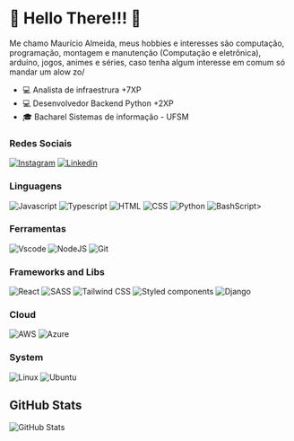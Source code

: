 # :tophat: Hello There!!! :vulcan_salute:

Me chamo Maurício Almeida, meus hobbies e interesses são computação, programação, montagem e manutenção (Computação e eletrônica), arduíno, jogos, animes  e séries, caso tenha algum interesse em comum só mandar um alow zo/ 

- :computer: Analista de infraestrura +7XP
- :computer: Desenvolvedor Backend Python +2XP
- :mortar_board: Bacharel Sistemas de informação - UFSM

### Redes Sociais
[![Instagram](https://img.shields.io/badge/Instagram-E4405F?style=flat&logo=instagram&logoColor=white)](https://www.instagram.com/cirillo.mauricio/)
[![Linkedin](https://img.shields.io/badge/LinkedIn-0077B5?style=flat&logo=linkedin)](https://www.linkedin.com/in/mauricio-almeida-474b08104/)

### Linguagens

![Javascript](https://img.shields.io/badge/Javascript-282C34?style=flat&logo=javascript)
![Typescript](https://img.shields.io/badge/Typescript-282C34?logo=typescript)
![HTML](https://img.shields.io/badge/HTML-282C34?logo=html5)
![CSS](https://img.shields.io/badge/CSS-282C34?logo=css3&logoColor=1572B6)
![Python](https://img.shields.io/badge/python-3670A0?style=for-the-badge&logo=python&logoColor=ffdd54)
![BashScript](https://img.shields.io/badge/bash%20script-0101?style=flat&logo=gnubash&logoColor=%23FFFFFF&labelColor=%23000000)>

### Ferramentas
![Vscode](https://img.shields.io/badge/Vscode-007ACC?style=for-the-badge&logo=visual-studio-code&logoColor=white)
![NodeJS](https://img.shields.io/badge/node.js-6DA55F?style=for-the-badge&logo=node.js&logoColor=white)
![Git](https://img.shields.io/badge/GIT-E44C30?style=for-the-badge&logo=git&logoColor=white)

### Frameworks and Libs

![React](https://img.shields.io/badge/React-282C34?logo=react)
![SASS](https://img.shields.io/badge/SASS-282C34?logo=sass)
![Tailwind CSS](https://img.shields.io/badge/Tailwind%20CSS-282C34?logo=tailwind-css)
![Styled components](https://img.shields.io/badge/Styled%20components-282C34?logo=styled-components)
![Django](https://img.shields.io/badge/django-%23092E20.svg?style=for-the-badge&logo=django&logoColor=white)

### Cloud

![AWS](https://img.shields.io/badge/AWS-000.svg?style=for-the-badge&logo=amazon-aws&logoColor=white)
![Azure](https://img.shields.io/badge/Azure-blue?style=for-the-badge&logo=microsoft%20azure&logoColor=blue&labelColor=FFFFFF&link=https%3A%2F%2Fimages.app.goo.gl%2FK7PN1jYJd57x4q7A8)

### System
![Linux](https://img.shields.io/badge/Linux-000?style=for-the-badge&logo=linux&logoColor=FCC624)
![Ubuntu](https://img.shields.io/badge/Ubuntu-35495E?style=for-the-badge&logo=ubuntu&logoColor=2CA5E0)

## GitHub Stats
![GitHub Stats](https://github-readme-stats.vercel.app/api?username=BelithB&theme=transparent&bg_color=00253f&border_color=fff&show_icons=true&icon_color=91ff95&title_0e7a8=91ff95&text_color=fff)



<!--
## Hi there 👋
**alugomp3/alugomp3** is a ✨ _special_ ✨ repository because its `README.md` (this file) appears on your GitHub profile.

Here are some ideas to get you started:

- 🔭 I’m currently working on ...
- 🌱 I’m currently learning ...
- 👯 I’m looking to collaborate on ...
- 🤔 I’m looking for help with ...
- 💬 Ask me about ...
- 📫 How to reach me: ...
- 😄 Pronouns: ...
- ⚡ Fun fact: ...
-->
